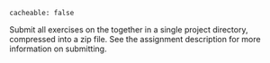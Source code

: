 ```
cacheable: false
```

Submit all exercises on the together in a single project directory, compressed into a zip file. See the assignment description for more information on submitting.
